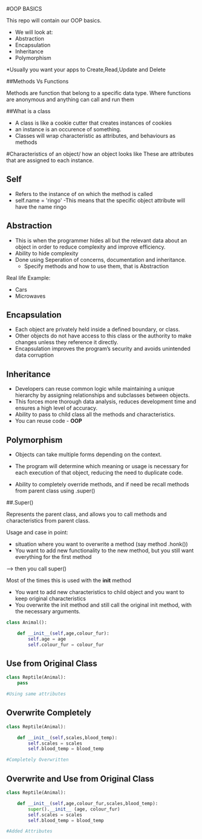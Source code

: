 #OOP BASICS

This repo will contain our OOP basics. 

- We will look at: 
 - Abstraction 
 - Encapsulation 
 - Inheritance 
 - Polymorphism 


*Usually you want your apps to Create,Read,Update and Delete

##Methods Vs Functions

Methods are function that belong to a specific data type. 
Where functions are anonymous and anything can call and run them 

##What is a class

- A class is like a cookie cutter that creates instances of cookies 
-  an instance is an occurence of something. 
- Classes will wrap characteristic as attributes, and behaviours as methods

#Characteristics of an object/ how an object looks like
These are attributes that are assigned to each instance.

## Self
- Refers to the instance of on which the method is called 
- self.name = 'ringo'
-This means that the specific object attribute will have the name ringo 

## Abstraction 
- This is when the programmer hides all but the relevant data about an object in order to reduce complexity and improve efficiency.
- Ability to hide complexity
- Done using Seperation of concerns, documentation and inheritance.
  - Specify methods and how to use them, that is Abstraction 

Real life Example:
- Cars
- Microwaves

## Encapsulation
- Each object are privately held inside a defined boundary, or class.
- Other objects do not have access to this class or the authority to make changes unless they reference it directly.
- Encapsulation improves the program’s security and avoids unintended data corruption

## Inheritance
 - Developers can reuse common logic while maintaining a unique hierarchy by assigning relationships and subclasses between objects.
 - This forces more thorough data analysis, reduces development time and ensures a high level of accuracy.
 - Ability to pass to child class all the methods and characteristics.
 - You can reuse code - **OOP**

## Polymorphism
-  Objects can take multiple forms depending on the context.
- The program will determine which meaning or usage is necessary for each execution of that object, reducing the need to duplicate code.

- Ability to completely override methods, and if need be recall methods from parent class
using .super()


##.Super()

Represents the parent class, and allows you to call methods and characteristics from parent class. 

Usage and case in point:
- situation where you want to overwrite a method (say method .honk())
- You want to add new functionality to the new method, but you still want everything for the first method

--> then you call super()

Most of the times this is used with the __init__ method 
- You want to add new characteristics to child object and you want to keep original characteristics
- You overwrite the init method and still call  the original init method, with the necessary arguments.

```Python
class Animal():

    def __init__(self,age,colour_fur):
        self.age = age
        self.colour_fur = colour_fur    

```

## Use from Original Class

```Python
class Reptile(Animal):
    pass

#Using same attributes
```

## Overwrite Completely
```Python
class Reptile(Animal):

    def __init__(self,scales,blood_temp):
        self.scales = scales
        self.blood_temp = blood_temp

#Completely Overwritten

```
## Overwrite and Use from Original Class
```Python
class Reptile(Animal):

    def __init__(self,age,colour_fur,scales,blood_temp):
        super().__init__ (age, colour_fur)
        self.scales = scales
        self.blood_temp = blood_temp

#Added Attributes

```



